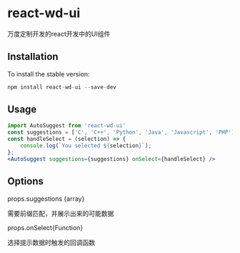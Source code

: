 # react-wd-ui

万度定制开发的react开发中的UI组件

## Installation

To install the stable version:

```javascript
npm install react-wd-ui --save-dev
```

## Usage

```jsx
import AutoSuggest from 'react-wd-ui'
const suggestions = ['C', 'C++', 'Python', 'Java', 'Javascript', 'PHP'];
const handleSelect = (selection) => {
    console.log(`You selected ${selection}`);
};
<AutoSuggest suggestions={suggestions} onSelect={handleSelect} />
```

## Options

props.suggestions {array}

需要前缀匹配，并展示出来的可能数据

props.onSelect{Function}

选择提示数据时触发的回调函数